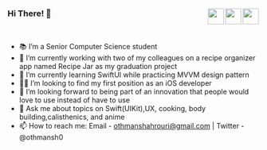 
### Hi There! 👋  <a href = "mailto: othmanshahrouri@gmail.com"><img align="right" src="https://img.icons8.com/material-rounded/24/555555/new-post.png" width="32"/></a> <a href="https://twitter.com/othmansh0"><img align="right"  src="https://img.icons8.com/ios-filled/64/555555/twitter.svg" width="32"/></a><a href="https://www.linkedin.com/in/othmansh0/"><img align="right" src="https://img.icons8.com/ios-filled/64/555555/linkedin.svg" width="32"/></a>

<br />

- 📚 I’m a Senior Computer Science student
- 🔭 I’m currently working with two of my colleagues on a recipe organizer app named Recipe Jar as my graduation project
- 🌱 I’m currently learning SwiftUI while practicing MVVM design pattern
- 👨‍💻 I’m looking to find my first position as an iOS developer
- 🤔 I’m looking forward to being part of an innovation that people would love to use instead of have to use
- 💬 Ask me about topics on Swift(UIKit),UX, cooking, body building,calisthenics, and anime
- 📫 How to reach me: Email - othmanshahrouri@gmail.com | Twitter - @othmansh0


